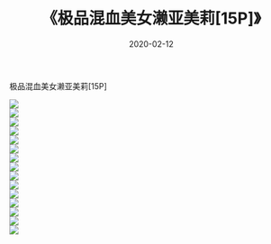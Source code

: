 ﻿---
layout: post
title:  《极品混血美女濑亚美莉[15P]》
date:   2020-02-12
img: http://imgx.orgx.ga/漏D/2020/极品混血美女濑亚美莉[15P]/000.jpg
categories: [美女, 清纯, 唯美]
---

极品混血美女濑亚美莉[15P]

  ![](http://imgx.orgx.ga/漏D/2020/极品混血美女濑亚美莉[15P]/001.jpg) <br> ![](http://imgx.orgx.ga/漏D/2020/极品混血美女濑亚美莉[15P]/002.jpg) <br> ![](http://imgx.orgx.ga/漏D/2020/极品混血美女濑亚美莉[15P]/003.jpg) <br> ![](http://imgx.orgx.ga/漏D/2020/极品混血美女濑亚美莉[15P]/004.jpg) <br> ![](http://imgx.orgx.ga/漏D/2020/极品混血美女濑亚美莉[15P]/005.jpg) <br> ![](http://imgx.orgx.ga/漏D/2020/极品混血美女濑亚美莉[15P]/006.jpg) <br> ![](http://imgx.orgx.ga/漏D/2020/极品混血美女濑亚美莉[15P]/007.jpg) <br> ![](http://imgx.orgx.ga/漏D/2020/极品混血美女濑亚美莉[15P]/008.jpg) <br> ![](http://imgx.orgx.ga/漏D/2020/极品混血美女濑亚美莉[15P]/009.jpg) <br> ![](http://imgx.orgx.ga/漏D/2020/极品混血美女濑亚美莉[15P]/010.jpg) <br> ![](http://imgx.orgx.ga/漏D/2020/极品混血美女濑亚美莉[15P]/011.jpg) <br> ![](http://imgx.orgx.ga/漏D/2020/极品混血美女濑亚美莉[15P]/012.jpg) <br> ![](http://imgx.orgx.ga/漏D/2020/极品混血美女濑亚美莉[15P]/013.jpg) <br> ![](http://imgx.orgx.ga/漏D/2020/极品混血美女濑亚美莉[15P]/014.jpg) <br> ![](http://imgx.orgx.ga/漏D/2020/极品混血美女濑亚美莉[15P]/015.jpg) <br>